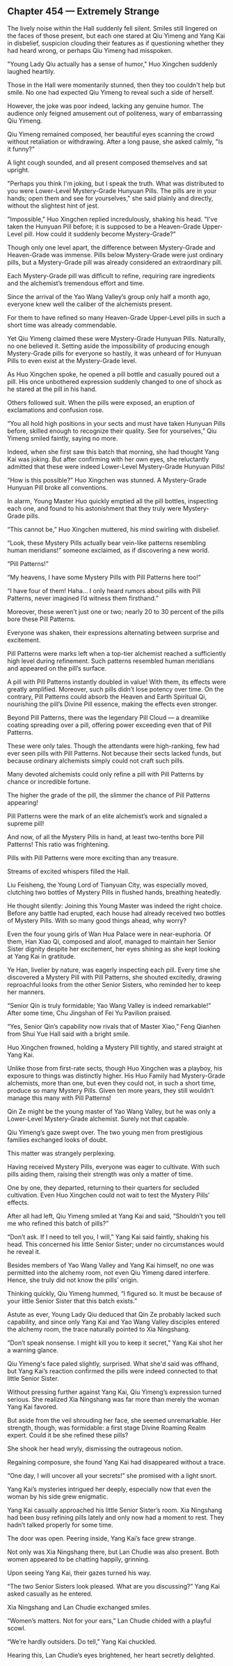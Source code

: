 ## Chapter 454 — Extremely Strange

The lively noise within the Hall suddenly fell silent. Smiles still lingered on the faces of those present, but each one stared at Qiu Yimeng and Yang Kai in disbelief, suspicion clouding their features as if questioning whether they had heard wrong, or perhaps Qiu Yimeng had misspoken.

"Young Lady Qiu actually has a sense of humor," Huo Xingchen suddenly laughed heartily.

Those in the Hall were momentarily stunned, then they too couldn't help but smile. No one had expected Qiu Yimeng to reveal such a side of herself.

However, the joke was poor indeed, lacking any genuine humor. The audience only feigned amusement out of politeness, wary of embarrassing Qiu Yimeng.

Qiu Yimeng remained composed, her beautiful eyes scanning the crowd without retaliation or withdrawing. After a long pause, she asked calmly, "Is it funny?"

A light cough sounded, and all present composed themselves and sat upright.

"Perhaps you think I'm joking, but I speak the truth. What was distributed to you were Lower-Level Mystery-Grade Hunyuan Pills. The pills are in your hands; open them and see for yourselves," she said plainly and directly, without the slightest hint of jest.

"Impossible," Huo Xingchen replied incredulously, shaking his head. "I've taken the Hunyuan Pill before; it is supposed to be a Heaven-Grade Upper-Level pill. How could it suddenly become Mystery-Grade?"

Though only one level apart, the difference between Mystery-Grade and Heaven-Grade was immense. Pills below Mystery-Grade were just ordinary pills, but a Mystery-Grade pill was already considered an extraordinary pill.

Each Mystery-Grade pill was difficult to refine, requiring rare ingredients and the alchemist’s tremendous effort and time.

Since the arrival of the Yao Wang Valley’s group only half a month ago, everyone knew well the caliber of the alchemists present.

For them to have refined so many Heaven-Grade Upper-Level pills in such a short time was already commendable.

Yet Qiu Yimeng claimed these were Mystery-Grade Hunyuan Pills. Naturally, no one believed it. Setting aside the impossibility of producing enough Mystery-Grade pills for everyone so hastily, it was unheard of for Hunyuan Pills to even exist at the Mystery-Grade level.

As Huo Xingchen spoke, he opened a pill bottle and casually poured out a pill. His once unbothered expression suddenly changed to one of shock as he stared at the pill in his hand.

Others followed suit. When the pills were exposed, an eruption of exclamations and confusion rose.

“You all hold high positions in your sects and must have taken Hunyuan Pills before, skilled enough to recognize their quality. See for yourselves,” Qiu Yimeng smiled faintly, saying no more.

Indeed, when she first saw this batch that morning, she had thought Yang Kai was joking. But after confirming with her own eyes, she reluctantly admitted that these were indeed Lower-Level Mystery-Grade Hunyuan Pills!

“How is this possible?” Huo Xingchen was stunned. A Mystery-Grade Hunyuan Pill broke all conventions.

In alarm, Young Master Huo quickly emptied all the pill bottles, inspecting each one, and found to his astonishment that they truly were Mystery-Grade pills.

“This cannot be,” Huo Xingchen muttered, his mind swirling with disbelief.

“Look, these Mystery Pills actually bear vein-like patterns resembling human meridians!” someone exclaimed, as if discovering a new world.

“Pill Patterns!”

“My heavens, I have some Mystery Pills with Pill Patterns here too!”

“I have four of them! Haha... I only heard rumors about pills with Pill Patterns, never imagined I’d witness them firsthand.”

Moreover, these weren’t just one or two; nearly 20 to 30 percent of the pills bore these Pill Patterns.

Everyone was shaken, their expressions alternating between surprise and excitement.

Pill Patterns were marks left when a top-tier alchemist reached a sufficiently high level during refinement. Such patterns resembled human meridians and appeared on the pill’s surface.

A pill with Pill Patterns instantly doubled in value! With them, its effects were greatly amplified. Moreover, such pills didn’t lose potency over time. On the contrary, Pill Patterns could absorb the Heaven and Earth Spiritual Qi, nourishing the pill’s Divine Pill essence, making the effects even stronger.

Beyond Pill Patterns, there was the legendary Pill Cloud — a dreamlike coating spreading over a pill, offering power exceeding even that of Pill Patterns.

These were only tales. Though the attendants were high-ranking, few had ever seen pills with Pill Patterns. Not because their sects lacked funds, but because ordinary alchemists simply could not craft such pills.

Many devoted alchemists could only refine a pill with Pill Patterns by chance or incredible fortune.

The higher the grade of the pill, the slimmer the chance of Pill Patterns appearing!

Pill Patterns were the mark of an elite alchemist’s work and signaled a supreme pill!

And now, of all the Mystery Pills in hand, at least two-tenths bore Pill Patterns! This ratio was frightening.

Pills with Pill Patterns were more exciting than any treasure.

Streams of excited whispers filled the Hall.

Liu Feisheng, the Young Lord of Tianyuan City, was especially moved, clutching two bottles of Mystery Pills in flushed hands, breathing heatedly.

He thought silently: Joining this Young Master was indeed the right choice. Before any battle had erupted, each house had already received two bottles of Mystery Pills. With so many good things ahead, why worry?

Even the four young girls of Wan Hua Palace were in near-euphoria. Of them, Han Xiao Qi, composed and aloof, managed to maintain her Senior Sister dignity despite her excitement, her eyes shining as she kept looking at Yang Kai in gratitude.

Ye Han, livelier by nature, was eagerly inspecting each pill. Every time she discovered a Mystery Pill with Pill Patterns, she shouted excitedly, drawing reproachful looks from the other Senior Sisters, who reminded her to keep her manners.

“Senior Qin is truly formidable; Yao Wang Valley is indeed remarkable!” After some time, Chu Jingshan of Fei Yu Pavilion praised.

“Yes, Senior Qin’s capability now rivals that of Master Xiao,” Feng Qianhen from Shui Yue Hall said with a bright smile.

Huo Xingchen frowned, holding a Mystery Pill tightly, and stared straight at Yang Kai.

Unlike those from first-rate sects, though Huo Xingchen was a playboy, his exposure to things was distinctly higher. His Huo Family had Mystery-Grade alchemists, more than one, but even they could not, in such a short time, produce so many Mystery Pills. Given ten more years, they still wouldn’t manage this many with Pill Patterns!

Qin Ze might be the young master of Yao Wang Valley, but he was only a Lower-Level Mystery-Grade alchemist. Surely not that capable.

Qiu Yimeng’s gaze swept over. The two young men from prestigious families exchanged looks of doubt.

This matter was strangely perplexing.

Having received Mystery Pills, everyone was eager to cultivate. With such pills aiding them, raising their strength was only a matter of time.

One by one, they departed, returning to their quarters for secluded cultivation. Even Huo Xingchen could not wait to test the Mystery Pills’ effects.

After all had left, Qiu Yimeng smiled at Yang Kai and said, “Shouldn’t you tell me who refined this batch of pills?”

“Don’t ask. If I need to tell you, I will,” Yang Kai said faintly, shaking his head. This concerned his little Senior Sister; under no circumstances would he reveal it.

Besides members of Yao Wang Valley and Yang Kai himself, no one was permitted into the alchemy room, not even Qiu Yimeng dared interfere. Hence, she truly did not know the pills’ origin.

Thinking quickly, Qiu Yimeng hummed, “I figured so. It must be because of your little Senior Sister that this batch exists.”

Astute as ever, Young Lady Qiu deduced that Qin Ze probably lacked such capability, and since only Yang Kai and Yao Wang Valley disciples entered the alchemy room, the trace naturally pointed to Xia Ningshang.

“Don’t speak nonsense. I might kill you to keep it secret,” Yang Kai shot her a warning glance.

Qiu Yimeng's face paled slightly, surprised. What she'd said was offhand, but Yang Kai’s reaction confirmed the pills were indeed connected to that little Senior Sister.

Without pressing further against Yang Kai, Qiu Yimeng’s expression turned serious. She realized Xia Ningshang was far more than merely the woman Yang Kai favored.

But aside from the veil shrouding her face, she seemed unremarkable. Her strength, though, was formidable: a first stage Divine Roaming Realm expert. Could it be she refined these pills?

She shook her head wryly, dismissing the outrageous notion.

Regaining composure, she found Yang Kai had disappeared without a trace.

“One day, I will uncover all your secrets!” she promised with a light snort.

Yang Kai’s mysteries intrigued her deeply, especially now that even the woman by his side grew enigmatic.

Yang Kai casually approached his little Senior Sister’s room. Xia Ningshang had been busy refining pills lately and only now had a moment to rest. They hadn’t talked properly for some time.

The door was open. Peering inside, Yang Kai’s face grew strange.

Not only was Xia Ningshang there, but Lan Chudie was also present. Both women appeared to be chatting happily, grinning.

Upon seeing Yang Kai, their gazes turned his way.

“The two Senior Sisters look pleased. What are you discussing?” Yang Kai asked casually as he entered.

Xia Ningshang and Lan Chudie exchanged smiles.

“Women’s matters. Not for your ears,” Lan Chudie chided with a playful scowl.

“We’re hardly outsiders. Do tell," Yang Kai chuckled.

Hearing this, Lan Chudie’s eyes brightened, her heart secretly delighted.